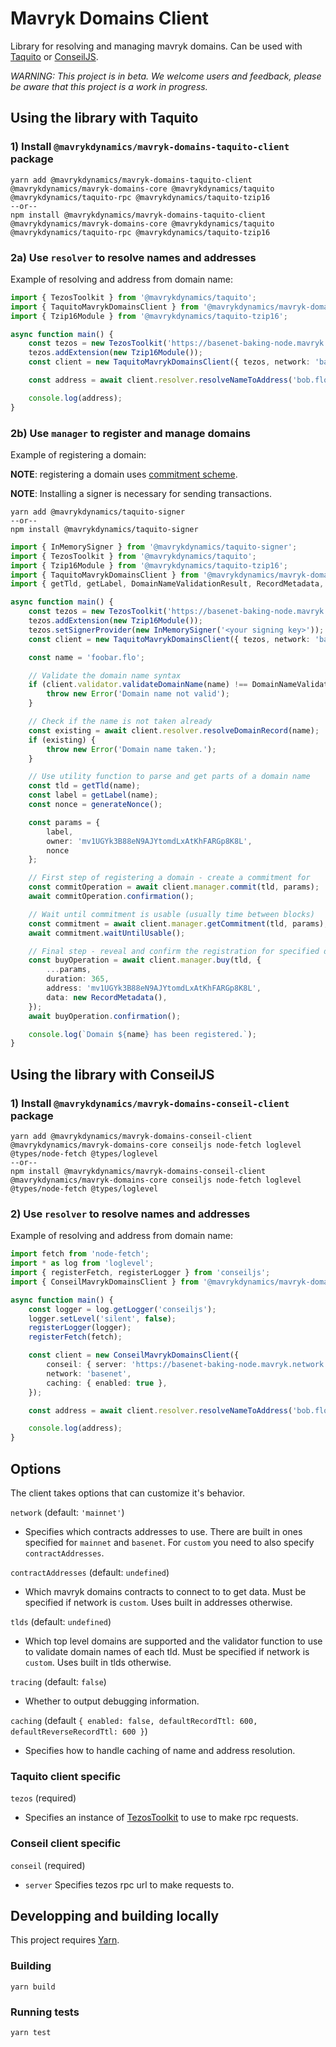 # Mavryk Domains Client

Library for resolving and managing mavryk domains. Can be used with [Taquito](https://tezostaquito.io/) or [ConseilJS](https://cryptonomic.github.io/ConseilJS/#/).

_WARNING: This project is in beta. We welcome users and feedback, please be aware that this project is a work in progress._

## Using the library with Taquito

### 1) Install `@mavrykdynamics/mavryk-domains-taquito-client` package

```
yarn add @mavrykdynamics/mavryk-domains-taquito-client @mavrykdynamics/mavryk-domains-core @mavrykdynamics/taquito @mavrykdynamics/taquito-rpc @mavrykdynamics/taquito-tzip16
--or--
npm install @mavrykdynamics/mavryk-domains-taquito-client @mavrykdynamics/mavryk-domains-core @mavrykdynamics/taquito @mavrykdynamics/taquito-rpc @mavrykdynamics/taquito-tzip16
```

### 2a) Use `resolver` to resolve names and addresses

Example of resolving and address from domain name:

```ts
import { TezosToolkit } from '@mavrykdynamics/taquito';
import { TaquitoMavrykDomainsClient } from '@mavrykdynamics/mavryk-domains-taquito-client';
import { Tzip16Module } from '@mavrykdynamics/taquito-tzip16';

async function main() {
    const tezos = new TezosToolkit('https://basenet-baking-node.mavryk.network');
    tezos.addExtension(new Tzip16Module());
    const client = new TaquitoMavrykDomainsClient({ tezos, network: 'basenet', caching: { enabled: true } });

    const address = await client.resolver.resolveNameToAddress('bob.flo');

    console.log(address);
}
```

### 2b) Use `manager` to register and manage domains

Example of registering a domain:

**NOTE**: registering a domain uses [commitment scheme](https://en.wikipedia.org/wiki/Commitment_scheme).

**NOTE**: Installing a signer is necessary for sending transactions.

```
yarn add @mavrykdynamics/taquito-signer
--or--
npm install @mavrykdynamics/taquito-signer
```

```ts
import { InMemorySigner } from '@mavrykdynamics/taquito-signer';
import { TezosToolkit } from '@mavrykdynamics/taquito';
import { Tzip16Module } from '@mavrykdynamics/taquito-tzip16';
import { TaquitoMavrykDomainsClient } from '@mavrykdynamics/mavryk-domains-taquito-client';
import { getTld, getLabel, DomainNameValidationResult, RecordMetadata, generateNonce } from '@mavrykdynamics/mavryk-domains-core';

async function main() {
    const tezos = new TezosToolkit('https://basenet-baking-node.mavryk.network');
    tezos.addExtension(new Tzip16Module());
    tezos.setSignerProvider(new InMemorySigner('<your signing key>'));
    const client = new TaquitoMavrykDomainsClient({ tezos, network: 'basenet' });

    const name = 'foobar.flo';

    // Validate the domain name syntax
    if (client.validator.validateDomainName(name) !== DomainNameValidationResult.VALID) {
        throw new Error('Domain name not valid');
    }

    // Check if the name is not taken already
    const existing = await client.resolver.resolveDomainRecord(name);
    if (existing) {
        throw new Error('Domain name taken.');
    }

    // Use utility function to parse and get parts of a domain name
    const tld = getTld(name);
    const label = getLabel(name);
    const nonce = generateNonce();

    const params = {
        label,
        owner: 'mv1UGYk3B88eN9AJYtomdLxAtKhFARGp8K8L',
        nonce
    };

    // First step of registering a domain - create a commitment for
    const commitOperation = await client.manager.commit(tld, params);
    await commitOperation.confirmation();

    // Wait until commitment is usable (usually time between blocks)
    const commitment = await client.manager.getCommitment(tld, params);
    await commitment.waitUntilUsable();

    // Final step - reveal and confirm the registration for specified duration in days
    const buyOperation = await client.manager.buy(tld, {
        ...params,
        duration: 365,
        address: 'mv1UGYk3B88eN9AJYtomdLxAtKhFARGp8K8L',
        data: new RecordMetadata(),
    });
    await buyOperation.confirmation();

    console.log(`Domain ${name} has been registered.`);
}
```

## Using the library with ConseilJS

### 1) Install `@mavrykdynamics/mavryk-domains-conseil-client` package

```
yarn add @mavrykdynamics/mavryk-domains-conseil-client @mavrykdynamics/mavryk-domains-core conseiljs node-fetch loglevel @types/node-fetch @types/loglevel
--or--
npm install @mavrykdynamics/mavryk-domains-conseil-client @mavrykdynamics/mavryk-domains-core conseiljs node-fetch loglevel @types/node-fetch @types/loglevel
```

### 2) Use `resolver` to resolve names and addresses

Example of resolving and address from domain name:

```ts
import fetch from 'node-fetch';
import * as log from 'loglevel';
import { registerFetch, registerLogger } from 'conseiljs';
import { ConseilMavrykDomainsClient } from '@mavrykdynamics/mavryk-domains-conseil-client';

async function main() {
    const logger = log.getLogger('conseiljs');
    logger.setLevel('silent', false);
    registerLogger(logger);
    registerFetch(fetch);

    const client = new ConseilMavrykDomainsClient({
        conseil: { server: 'https://basenet-baking-node.mavryk.network' },
        network: 'basenet',
        caching: { enabled: true },
    });

    const address = await client.resolver.resolveNameToAddress('bob.flo');

    console.log(address);
}
```

## Options

The client takes options that can customize it's behavior.

`network` (default: `'mainnet'`)

-   Specifies which contracts addresses to use. There are built in ones specified for `mainnet` and `basenet`. For `custom` you need to also specify `contractAddresses`.

`contractAddresses` (default: `undefined`)

-   Which mavryk domains contracts to connect to to get data. Must be specified if network is `custom`. Uses built in addresses otherwise.

`tlds` (default: `undefined`)

-   Which top level domains are supported and the validator function to use to validate domain names of each tld. Must be specified if network is `custom`. Uses built in tlds otherwise.

`tracing` (default: `false`)

-   Whether to output debugging information.

`caching` (default `{ enabled: false, defaultRecordTtl: 600, defaultReverseRecordTtl: 600 }`)

-   Specifies how to handle caching of name and address resolution.

### Taquito client specific

`tezos` (required)

-   Specifies an instance of [TezosToolkit](https://tezostaquito.io/typedoc/classes/_taquito_taquito.tezostoolkit.html) to use to make rpc requests.

### Conseil client specific

`conseil` (required)

-   `server` Specifies tezos rpc url to make requests to.

## Developping and building locally
This project requires [Yarn](https://yarnpkg.com/).

### Building
```
yarn build
```

### Running tests
```
yarn test
```